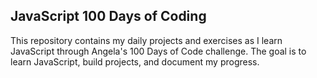 ## JavaScript 100 Days of Coding
This repository contains my daily projects and exercises as I learn JavaScript through Angela's 100 Days of Code challenge. The goal is to learn JavaScript, build projects, and document my progress.
